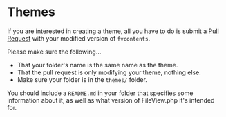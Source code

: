 # Themes

If you are interested in creating a theme, all you have to do is submit a [Pull Request](https://github.com/Lovely-Experiences/FileView.php/pulls) with your modified version of `fvcontents`.

Please make sure the following...

-   That your folder's name is the same name as the theme.
-   That the pull request is only modifying your theme, nothing else.
-   Make sure your folder is in the `themes/` folder.

You should include a `README.md` in your folder that specifies some information about it, as well as what version of FileView.php it's intended for.
